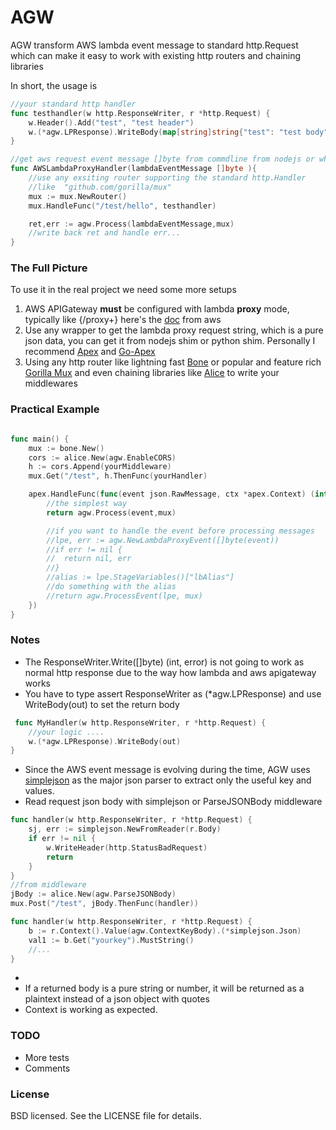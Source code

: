# AGW
 AGW transform AWS lambda event message to standard http.Request which can make it easy to work with existing http routers and chaining libraries  

In short, the usage is
```go
//your standard http handler
func testhandler(w http.ResponseWriter, r *http.Request) {
	w.Header().Add("test", "test header")
	w.(*agw.LPResponse).WriteBody(map[string]string{"test": "test body"})
}

//get aws request event message []byte from commdline from nodejs or whatever wrapper you are using
func AWSLambdaProxyHandler(lambdaEventMessage []byte ){
	//use any exsiting router supporting the standard http.Handler 
	//like 	"github.com/gorilla/mux"
    mux := mux.NewRouter()
    mux.HandleFunc("/test/hello", testhandler)

    ret,err := agw.Process(lambdaEventMessage,mux)
    //write back ret and handle err...
}

```

### The Full Picture
To use it in the real project we need some more setups
 1. AWS APIGateway **must** be configured with lambda **proxy** mode, typically like {/proxy+} here's the [doc](http://docs.aws.amazon.com/apigateway/latest/developerguide/api-gateway-create-api-as-simple-proxy-for-lambda.html) from aws
 2. Use any wrapper to get the lambda proxy request string, which is a pure json data, you can get it from nodejs shim or python shim. Personally I recommend [Apex](https://github.com/apex/apex) and [Go-Apex](https://github.com/apex/go-apex "Go-Apex")
 3. Using any http router like lightning fast [Bone](https://github.com/go-zoo/bone) or popular and feature rich [Gorilla Mux](https://github.com/gorilla/mux) and even chaining libraries like [Alice](https://github.com/justinas/alice) to write your middlewares


### Practical Example
```go

func main() {
	mux := bone.New()
	cors := alice.New(agw.EnableCORS)
	h := cors.Append(yourMiddleware)
	mux.Get("/test", h.ThenFunc(yourHandler)

	apex.HandleFunc(func(event json.RawMessage, ctx *apex.Context) (interface{}, error) {
		//the simplest way
		return agw.Process(event,mux)

		//if you want to handle the event before processing messages
		//lpe, err := agw.NewLambdaProxyEvent([]byte(event))
		//if err != nil {
		//	return nil, err
		//}
		//alias := lpe.StageVariables()["lbAlias"]
		//do something with the alias
		//return agw.ProcessEvent(lpe, mux)
	})
}

```

### Notes

 - The ResponseWriter.Write([]byte) (int, error) is not going to work as normal http response due to the way how lambda and aws apigateway works
 - You have to type assert  ResponseWriter as (*agw.LPResponse) and use WriteBody(out) to set the return body 
```go
 func MyHandler(w http.ResponseWriter, r *http.Request) {
	//your logic ....
	w.(*agw.LPResponse).WriteBody(out)
}
```
- Since the AWS event message is evolving during the time, AGW uses [simplejson](https://github.com/bitly/go-simplejson) as the major json parser to extract only the useful key and values.
- Read request json body with simplejson or ParseJSONBody middleware 
```go
func handler(w http.ResponseWriter, r *http.Request) {
	sj, err := simplejson.NewFromReader(r.Body)
	if err != nil {
		w.WriteHeader(http.StatusBadRequest)
		return
	}
}
//from middleware
jBody := alice.New(agw.ParseJSONBody)
mux.Post("/test", jBody.ThenFunc(handler))

func handler(w http.ResponseWriter, r *http.Request) {
	b := r.Context().Value(agw.ContextKeyBody).(*simplejson.Json)
	val1 := b.Get("yourkey").MustString()
	//...
}
```
- 
- If a returned body is a pure string or number, it will be returned as a plaintext instead of a json object with quotes
- Context is working as expected.

### TODO

 - More tests
 - Comments

### License
BSD licensed. See the LICENSE file for details.
